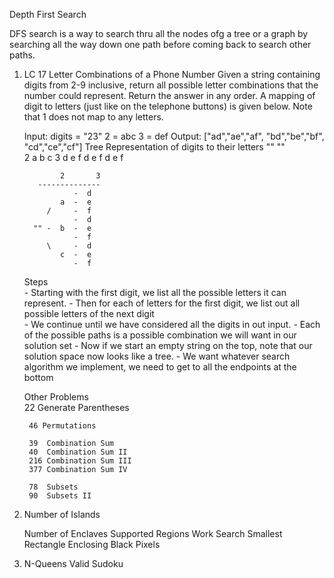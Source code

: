 Depth First Search

DFS search is a way to search thru all the nodes ofg a tree or a graph by searching all the way down one path before coming back to search other paths.

1. LC 17 Letter Combinations of a Phone Number
    Given a string containing digits from 2-9 inclusive, return all possible letter combinations that the number could represent. 
    Return the answer in any order. A mapping of digit to letters (just like on the telephone buttons) is given below. 
    Note that 1 does not map to any letters.

    Input: digits = "23"
                2 = abc
                3 = def 
    Output: ["ad","ae","af",
             "bd","be","bf",
             "cd","ce","cf"]
    Tree Representation of digits to their letters
         ""                  ""                    
         2          a         b         c
         3       d  e  f   d  e  f    d  e  f
               
               2       3
          -------------- 
                  -  d
               a  -  e
            /     -  f
                  -  d
         "" -  b  -  e
                  -  f
            \     -  d
               c  -  e
                  -  f
    Steps          
        - Starting with the first digit, we list all the possible letters it can represent. 
        - Then for each of letters for the first digit, we list out all possible letters of the next digit  
        - We continue until we have considered all the digits in out input. 
        - Each of the possible paths is a possible combination we will want in our solution set
        - Now if we start an empty string on the top, note that our solution space now looks like a tree.
        - We want whatever search algorithm we implement, we need to get to all the endpoints at the bottom  

    Other Problems    
        22 Generate Parentheses
        
        46 Permutations    
        
        39	Combination Sum
        40	Combination Sum II
        216	Combination Sum III
        377	Combination Sum IV
        
        78	Subsets
        90  Subsets II        

2. Number of Islands
    
    Number of Enclaves
    Supported Regions
    Work Search 
    Smallest Rectangle
    Enclosing Black Pixels
 
 
3. N-Queens
    Valid Sudoku
    